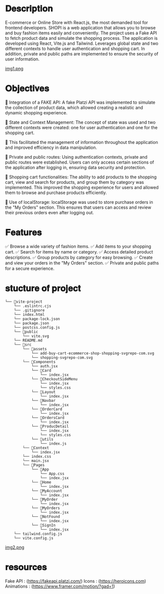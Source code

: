 # 𝐃𝐞𝐬𝐜𝐫𝐢𝐩𝐭𝐢𝐨𝐧

E-commerce or Online Store with React.js, the most demanded tool for frontend developers. SHOPI is a web application that allows you to browse and buy fashion items easily and conveniently. The project uses a Fake API to fetch product data and simulate the shopping process. The application is developed using React, Vite.js and Tailwind. Leverages global state and two different contexts to handle user authentication and shopping cart. In addition, private and public paths are implemented to ensure the security of user information.

[img1.png](https://postimg.cc/QF1Vf3b1)

# 𝐎𝐛𝐣𝐞𝐜𝐭𝐢𝐯𝐞𝐬

📌 Integration of a FAKE API: A fake Platzi API was implemented to simulate the collection of product data, which allowed creating a realistic and dynamic shopping experience.

📌 State and Context Management: The concept of state was used and two different contexts were created: one for user authentication and one for the shopping cart. 

📌 This facilitated the management of information throughout the application and improved efficiency in data manipulation.

📌 Private and public routes: Using authentication contexts, private and public routes were established. Users can only access certain sections of the application after logging in, ensuring data security and protection.

📌 Shopping cart functionalities: The ability to add products to the shopping cart, view and search for products, and group them by category was implemented. This improved the shopping experience for users and allowed them to browse and purchase products efficiently.

📌 Use of localStorage: localStorage was used to store purchase orders in the "My Orders" section. This ensures that users can access and review their previous orders even after logging out.

# 𝐅𝐞𝐚𝐭𝐮𝐫𝐞𝐬

✅ Browse a wide variety of fashion items.
✅ Add items to your shopping cart.
✅ Search for items by name or category.
✅ Access detailed product descriptions.
✅ Group products by category for easy browsing.
✅ Create and view your orders in the "My Orders" section.
✅ Private and public paths for a secure experience.

# 𝐬𝐭𝐮𝐜𝐭𝐮𝐫𝐞 𝐨𝐟 𝐩𝐫𝐨𝐣𝐞𝐜𝐭

```
└── 📁vite-project
    └── .eslintrc.cjs
    └── .gitignore
    └── index.html
    └── package-lock.json
    └── package.json
    └── postcss.config.js
    └── 📁public
        └── vite.svg
    └── README.md
    └── 📁src
        └── 📁assets
            └── add-buy-cart-ecommerce-shop-shopping-svgrepo-com.svg
            └── shopping-svgrepo-com.svg
        └── 📁Components
            └── auth.jsx
            └── 📁Card
                └── index.jsx
            └── 📁CheckoutSideMenu
                └── index.jsx
                └── styles.css
            └── 📁Layout
                └── index.jsx
            └── 📁Navbar
                └── index.jsx
            └── 📁OrderCard
                └── index.jsx
            └── 📁OrdersCard
                └── index.jsx
            └── 📁ProducDetail
                └── index.jsx
                └── styles.css
            └── 📁utils
                └── index.js
        └── 📁Context
            └── index.jsx
        └── index.css
        └── main.jsx
        └── 📁Pages
            └── 📁App
                └── App.css
                └── index.jsx
            └── 📁Home
                └── index.jsx
            └── 📁MyAccount
                └── index.jsx
            └── 📁MyOrder
                └── index.jsx
            └── 📁MyOrders
                └── index.jsx
            └── 📁NotFound
                └── index.jsx
            └── 📁SignIn
                └── index.jsx
    └── tailwind.config.js
    └── vite.config.js
```

[img2.png](https://postimg.cc/Q94MFx8G)

# 𝐫𝐞𝐬𝐨𝐮𝐫𝐜𝐞𝐬

Fake API : (https://fakeapi.platzi.com/) 
Icons : (https://heroicons.com)
Animations : (https://www.framer.com/motion/?gad=1)



